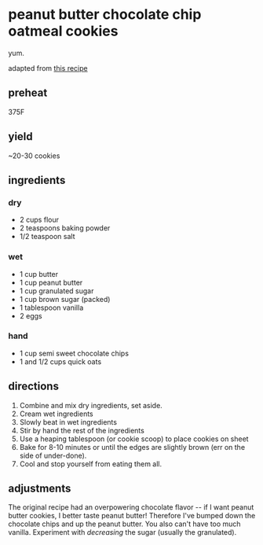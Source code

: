 peanut butter chocolate chip oatmeal cookies
============================================

yum.

adapted from [this recipe][1]

## preheat

375F

## yield

~20-30 cookies

## ingredients

### dry

- 2 cups flour
- 2 teaspoons baking powder
- 1/2 teaspoon salt

### wet

- 1 cup butter
- 1 cup peanut butter
- 1 cup granulated sugar
- 1 cup brown sugar (packed)
- 1 tablespoon vanilla
- 2 eggs

### hand

- 1 cup semi sweet chocolate chips
- 1 and 1/2 cups quick oats

## directions

1. Combine and mix dry ingredients, set aside.
2. Cream wet ingredients
3. Slowly beat in wet ingredients
4. Stir by hand the rest of the ingredients
5. Use a heaping tablespoon (or cookie scoop) to place cookies on sheet
6. Bake for 8-10 minutes or until the edges are slightly brown (err on the
   side of under-done).
7. Cool and stop yourself from eating them all.

## adjustments

The original recipe had an overpowering chocolate flavor -- if I want peanut
butter cookies, I better taste peanut butter!  Therefore I've bumped down the
chocolate chips and up the peanut butter.  You also can't have too much
vanilla.  Experiment with _decreasing_ the sugar (usually the granulated).


[1]: https://www.verybestbaking.com/recipes/145692/oatmeal-peanut-butter-chocolate-chip-cookies
